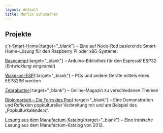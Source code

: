 ```yaml
---
layout: default
title: Merlin Schumacher
---
```


## Projekte

[c‛t-Smart-Home](https://github.com/ct-Open-Source/ct-Smart-Home){:target="_blank"} – Eine auf Node-Red basierende Smart-Home-Lösung für den Raspberry Pi oder x86-Systeme.

[Basecamp](https://github.com/ct-Open-Source/Basecamp){:target="_blank"} – Arduino-Bibliothek für den Espressif ESP32 (*Entwicklung eingestellt*)

[Wake-on-ESP](https://github.com/ct-Open-Source/wake-on-esp){:target="_blank"} – PCs und andere Geräte mittels eines ESP8266 wecken

[Zebrabutter](https://www.zebrabutter.net){:target="_blank"} – Online-Magazin zu verschiedenen Themen

[Diplomarbeit – Die Form des Pop](assets/MerlinSchumacher_DieFormdesPop.pdf){:target="_blank"} – Eine Demonstration und Reflexion popkultureller Verbreitung mit und am Beispiel des „Popkulturkalenders“.

[Lesung aus dem Manufactum-Katalog](https://soundcloud.com/ig-88-1/es-gibt-sie-noch-die-guten){:target="_blank"} – Eine ironische Lesung aus dem Manufactum-Katalog von 2012.
